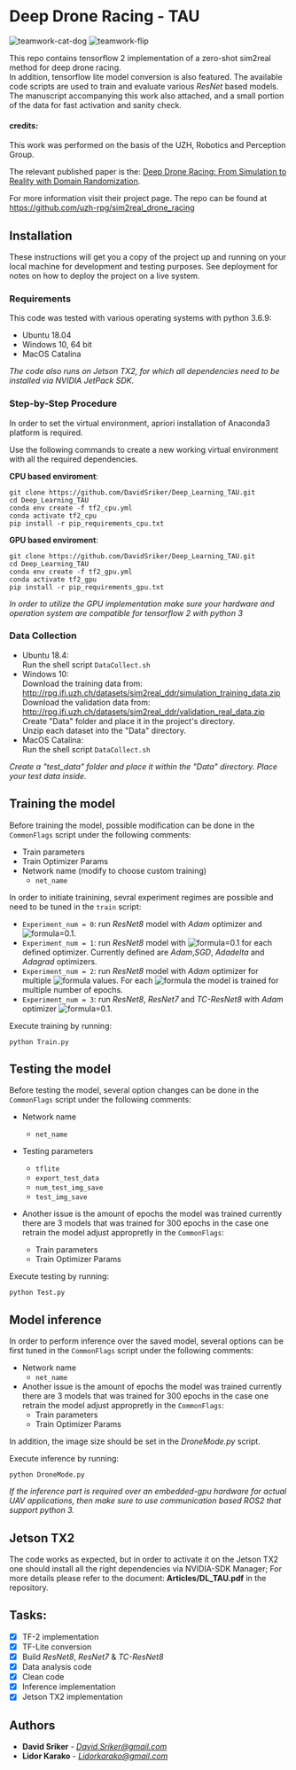 # Deep Drone Racing - TAU
![teamwork-cat-dog](GIFs/sim.gif)
![teamwork-flip](GIFs/real.gif)

This repo contains tensorflow 2 implementation of a zero-shot sim2real method for deep drone racing.  
In addition, tensorflow lite model conversion is also featured.
The available code scripts are used to train and evaluate various *ResNet* based models.
The manuscript accompanying this work also attached, and a small portion of the data for fast activation and sanity check.


#### credits:
This work was performed on the basis of the UZH, Robotics and Perception Group.  

The relevant published paper is the: [Deep Drone Racing: From Simulation to Reality with Domain Randomization](http://rpg.ifi.uzh.ch/docs/TRO19_Loquercio.pdf).

For more information visit their project page. The repo can be found at https://github.com/uzh-rpg/sim2real_drone_racing

## Installation

These instructions will get you a copy of the project up and running on your local machine for development and testing purposes. See deployment for notes on how to deploy the project on a live system.

### Requirements

This code was tested with various operating systems with python 3.6.9:
* Ubuntu 18.04
* Windows 10, 64 bit
* MacOS Catalina

*The code also runs on Jetson TX2, for which all dependencies need to be installed via NVIDIA JetPack SDK.*


### Step-by-Step Procedure
In order to set the virtual environment, apriori installation of Anaconda3 platform is required.

Use the following commands to create a new working virtual environment with all the required dependencies.

**CPU based enviroment**:
```
git clone https://github.com/DavidSriker/Deep_Learning_TAU.git
cd Deep_Learning_TAU
conda env create -f tf2_cpu.yml
conda activate tf2_cpu
pip install -r pip_requirements_cpu.txt
```

**GPU based enviroment**:
```
git clone https://github.com/DavidSriker/Deep_Learning_TAU.git
cd Deep_Learning_TAU
conda env create -f tf2_gpu.yml
conda activate tf2_gpu
pip install -r pip_requirements_gpu.txt
```

*In order to utilize the GPU implementation make sure your hardware and operation system are compatible for tensorflow 2 with python 3*

### Data Collection
* Ubuntu 18.4:   
Run the shell script ```DataCollect.sh```
* Windows 10:   
Download the training data from:   
http://rpg.ifi.uzh.ch/datasets/sim2real_ddr/simulation_training_data.zip  
Download the validation data from:  
http://rpg.ifi.uzh.ch/datasets/sim2real_ddr/validation_real_data.zip  
Create "Data" folder and place it in the project's directory.  
Unzip each dataset into the "Data" directory.
* MacOS Catalina:   
Run the shell script ```DataCollect.sh```

*Create a "test_data" folder and place it within the "Data" directory. Place your test data inside.*

## Training the model

Before training the model, possible modification can be done in the `CommonFlags` script under the following comments:
* Train parameters
* Train Optimizer Params
* Network name (modify to choose custom training)
    * `net_name`

In order to initiate trainining, sevral experiment regimes are possible and need to be tuned in the `train` script:
* `Experiment_num = 0`: run *ResNet8* model with *Adam* optimizer and ![formula](https://render.githubusercontent.com/render/math?math=\gamma)=0.1.
* `Experiment_num = 1`: run *ResNet8* model with ![formula](https://render.githubusercontent.com/render/math?math=\gamma)=0.1 for each defined optimizer. Currently defined are *Adam*,*SGD*, *Adadelta* and *Adagrad* optimizers.
* `Experiment_num = 2`: run *ResNet8* model with *Adam* optimizer for multiple ![formula](https://render.githubusercontent.com/render/math?math=\gamma) values. For each ![formula](https://render.githubusercontent.com/render/math?math=\gamma) the model is trained for multiple number of epochs.  
* `Experiment_num = 3`: run *ResNet8*, *ResNet7* and *TC-ResNet8* with *Adam* optimizer ![formula](https://render.githubusercontent.com/render/math?math=\gamma)=0.1.

Execute training by running:  
```
python Train.py
```

## Testing the model

Before testing the model, several option changes can be done in the `CommonFlags` script under the following comments:
* Network name
    * `net_name`

* Testing parameters
    * `tflite`
    * `export_test_data`
    * `num_test_img_save`
    * `test_img_save`
* Another issue is the amount of epochs the model was trained currently there are 3 models that was trained for 300 epochs in the case one retrain the model adjust appropretly in the `CommonFlags`:
  * Train parameters
  * Train Optimizer Params

Execute testing by running:  
```
python Test.py
```

## Model inference

In order to perform inference over the saved model, several options can be first tuned in the `CommonFlags` script under the following comments:
* Network name
    * `net_name`
* Another issue is the amount of epochs the model was trained currently there are 3 models that was trained for 300 epochs in the case one retrain the model adjust appropretly in the `CommonFlags`:
    * Train parameters
    * Train Optimizer Params

In addition, the image size should be set in the *DroneMode.py* script.

Execute inference by running:
```
python DroneMode.py
```

*If the inference part is required over an embedded-gpu hardware for actual UAV applications, then make sure to use communication based ROS2 that support python 3.*

## Jetson TX2

The code works as expected, but in order to activate it on the Jetson TX2 one should install all the right dependencies via NVIDIA-SDK Manager; For more details please refer to the document: **Articles/DL_TAU.pdf** in the repository.

## Tasks:
- [x] TF-2 implementation
- [x] TF-Lite conversion
- [x] Build *ResNet8*, *ResNet7* & *TC-ResNet8*
- [x] Data analysis code
- [x] Clean code
- [x] Inference implementation
- [x] Jetson TX2 implementation

## Authors

* **David Sriker** - *David.Sriker@gmail.com*
* **Lidor Karako** - *Lidorkarako@gmail.com*
